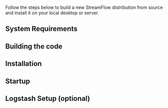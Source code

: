 Follow the steps below to build a new StreamFlow distribution from source and install it on your local desktop or server.

## System Requirements

## Building the code

## Installation

## Startup

## Logstash Setup (optional)